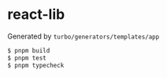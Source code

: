 # react-lib

Generated by `turbo/generators/templates/app`

```bash
$ pnpm build
$ pnpm test
$ pnpm typecheck
```